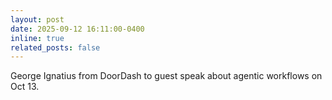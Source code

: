 ```yaml
---
layout: post
date: 2025-09-12 16:11:00-0400
inline: true
related_posts: false
---
```


George Ignatius from DoorDash to guest speak about agentic workflows on Oct 13.

